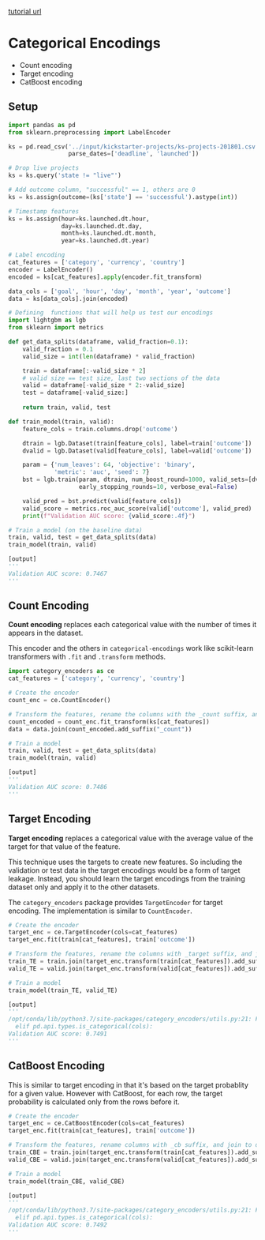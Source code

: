 [tutorial url](https://www.kaggle.com/matleonard/categorical-encodings)

# Categorical Encodings

- Count encoding
- Target encoding
- CatBoost encoding

## Setup

```python
import pandas as pd
from sklearn.preprocessing import LabelEncoder

ks = pd.read_csv('../input/kickstarter-projects/ks-projects-201801.csv',
                 parse_dates=['deadline', 'launched'])

# Drop live projects
ks = ks.query('state != "live"')

# Add outcome column, "successful" == 1, others are 0
ks = ks.assign(outcome=(ks['state'] == 'successful').astype(int))

# Timestamp features
ks = ks.assign(hour=ks.launched.dt.hour,
               day=ks.launched.dt.day,
               month=ks.launched.dt.month,
               year=ks.launched.dt.year)

# Label encoding
cat_features = ['category', 'currency', 'country']
encoder = LabelEncoder()
encoded = ks[cat_features].apply(encoder.fit_transform)

data_cols = ['goal', 'hour', 'day', 'month', 'year', 'outcome']
data = ks[data_cols].join(encoded)

# Defining  functions that will help us test our encodings
import lightgbm as lgb
from sklearn import metrics

def get_data_splits(dataframe, valid_fraction=0.1):
    valid_fraction = 0.1
    valid_size = int(len(dataframe) * valid_fraction)

    train = dataframe[:-valid_size * 2]
    # valid size == test size, last two sections of the data
    valid = dataframe[-valid_size * 2:-valid_size]
    test = dataframe[-valid_size:]
    
    return train, valid, test

def train_model(train, valid):
    feature_cols = train.columns.drop('outcome')

    dtrain = lgb.Dataset(train[feature_cols], label=train['outcome'])
    dvalid = lgb.Dataset(valid[feature_cols], label=valid['outcome'])

    param = {'num_leaves': 64, 'objective': 'binary', 
             'metric': 'auc', 'seed': 7}
    bst = lgb.train(param, dtrain, num_boost_round=1000, valid_sets=[dvalid], 
                    early_stopping_rounds=10, verbose_eval=False)

    valid_pred = bst.predict(valid[feature_cols])
    valid_score = metrics.roc_auc_score(valid['outcome'], valid_pred)
    print(f"Validation AUC score: {valid_score:.4f}")
```

```python
# Train a model (on the baseline data)
train, valid, test = get_data_splits(data)
train_model(train, valid)

[output]
'''
Validation AUC score: 0.7467
'''
```

## Count Encoding

**Count encoding** replaces each categorical value with the number of times it appears in the dataset.

This encoder and the others in ```categorical-encodings``` work like scikit-learn transformers with ```.fit``` and ```.transform``` methods.

```python
import category_encoders as ce
cat_features = ['category', 'currency', 'country']

# Create the encoder
count_enc = ce.CountEncoder()

# Transform the features, rename the columns with the _count suffix, and join to dataframe
count_encoded = count_enc.fit_transform(ks[cat_features])
data = data.join(count_encoded.add_suffix("_count"))

# Train a model 
train, valid, test = get_data_splits(data)
train_model(train, valid)

[output]
'''
Validation AUC score: 0.7486
'''
```

## Target Encoding

**Target encoding** replaces a categorical value with the average value of the target for that value of the feature. 

This technique uses the targets to create new features. So including the validation or test data in the target encodings would be a form of target leakage. Instead, you should learn the target encodings from the training dataset only and apply it to the other datasets.

The ```category_encoders``` package provides ```TargetEncoder``` for target encoding. The implementation is similar to ```CountEncoder```.

```python
# Create the encoder
target_enc = ce.TargetEncoder(cols=cat_features)
target_enc.fit(train[cat_features], train['outcome'])

# Transform the features, rename the columns with _target suffix, and join to dataframe
train_TE = train.join(target_enc.transform(train[cat_features]).add_suffix('_target'))
valid_TE = valid.join(target_enc.transform(valid[cat_features]).add_suffix('_target'))

# Train a model
train_model(train_TE, valid_TE)

[output]
'''
/opt/conda/lib/python3.7/site-packages/category_encoders/utils.py:21: FutureWarning: is_categorical is deprecated and will be removed in a future version.  Use is_categorical_dtype instead
  elif pd.api.types.is_categorical(cols):
Validation AUC score: 0.7491
'''
```

## CatBoost Encoding

This is similar to target encoding in that it's based on the target probablity for a given value. However with CatBoost, for each row, the target probability is calculated only from the rows before it.

```python
# Create the encoder
target_enc = ce.CatBoostEncoder(cols=cat_features)
target_enc.fit(train[cat_features], train['outcome'])

# Transform the features, rename columns with _cb suffix, and join to dataframe
train_CBE = train.join(target_enc.transform(train[cat_features]).add_suffix('_cb'))
valid_CBE = valid.join(target_enc.transform(valid[cat_features]).add_suffix('_cb'))

# Train a model
train_model(train_CBE, valid_CBE)

[output]
'''
/opt/conda/lib/python3.7/site-packages/category_encoders/utils.py:21: FutureWarning: is_categorical is deprecated and will be removed in a future version.  Use is_categorical_dtype instead
  elif pd.api.types.is_categorical(cols):
Validation AUC score: 0.7492
'''
```
